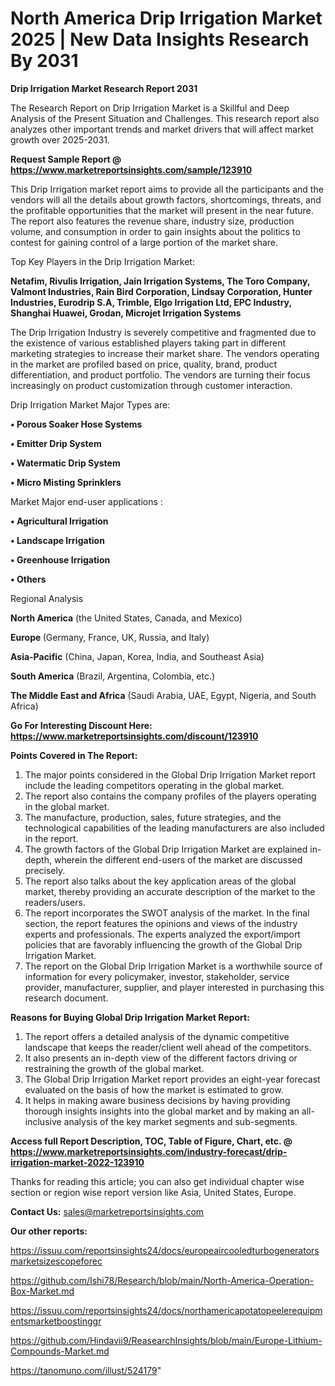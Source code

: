 # North America Drip Irrigation Market 2025 | New Data Insights Research By 2031

<strong>Drip Irrigation Market Research Report 2031</strong>

The Research Report on Drip Irrigation Market is a Skillful and Deep Analysis of the Present Situation and Challenges. This research report also analyzes other important trends and market drivers that will affect market growth over 2025-2031.

<strong>Request Sample Report @ <a href=https://www.marketreportsinsights.com/sample/123910>https://www.marketreportsinsights.com/sample/123910</a></strong>

This Drip Irrigation market report aims to provide all the participants and the vendors will all the details about growth factors, shortcomings, threats, and the profitable opportunities that the market will present in the near future. The report also features the revenue share, industry size, production volume, and consumption in order to gain insights about the politics to contest for gaining control of a large portion of the market share.

Top Key Players in the Drip Irrigation Market:

<strong>Netafim, Rivulis Irrigation, Jain Irrigation Systems, The Toro Company, Valmont Industries, Rain Bird Corporation, Lindsay Corporation, Hunter Industries, Eurodrip S.A, Trimble, Elgo Irrigation Ltd, EPC Industry, Shanghai Huawei, Grodan, Microjet Irrigation Systems</strong>

The Drip Irrigation Industry is severely competitive and fragmented due to the existence of various established players taking part in different marketing strategies to increase their market share. The vendors operating in the market are profiled based on price, quality, brand, product differentiation, and product portfolio. The vendors are turning their focus increasingly on product customization through customer interaction.

Drip Irrigation Market Major Types are:

<strong>• Porous Soaker Hose Systems

• Emitter Drip System

• Watermatic Drip System

• Micro Misting Sprinklers</strong>

Market Major end-user applications :

<strong>• Agricultural Irrigation

• Landscape Irrigation

• Greenhouse Irrigation

• Others</strong>

Regional Analysis

</u><strong><b>North America</b></strong> (the United States, Canada, and Mexico)

<strong><b>Europe </b></strong>(Germany, France, UK, Russia, and Italy)

<strong><b>Asia-Pacific</b></strong> (China, Japan, Korea, India, and Southeast Asia)

<strong><b>South America</b></strong> (Brazil, Argentina, Colombia, etc.)

<strong><b>The Middle East and Africa</b></strong> (Saudi Arabia, UAE, Egypt, Nigeria, and South Africa)

<strong>Go For Interesting Discount Here: <a href=https://www.marketreportsinsights.com/discount/123910>https://www.marketreportsinsights.com/discount/123910</a></strong>

<strong>Points Covered in The Report:</strong>
<ol>
  <li>The major points considered in the Global Drip Irrigation Market report include the leading competitors operating in the global market.</li>
  <li>The report also contains the company profiles of the players operating in the global market.</li>
  <li>The manufacture, production, sales, future strategies, and the technological capabilities of the leading manufacturers are also included in the report.</li>
  <li>The growth factors of the Global Drip Irrigation Market are explained in-depth, wherein the different end-users of the market are discussed precisely.</li>
  <li>The report also talks about the key application areas of the global market, thereby providing an accurate description of the market to the readers/users.</li>
  <li>The report incorporates the SWOT analysis of the market. In the final section, the report features the opinions and views of the industry experts and professionals. The experts analyzed the export/import policies that are favorably influencing the growth of the Global Drip Irrigation Market.</li>
  <li>The report on the Global Drip Irrigation Market is a worthwhile source of information for every policymaker, investor, stakeholder, service provider, manufacturer, supplier, and player interested in purchasing this research document.</li>
</ol>
<strong>Reasons for Buying Global Drip Irrigation Market Report:</strong>

<ol>
  <li>The report offers a detailed analysis of the dynamic competitive landscape that keeps the reader/client well ahead of the competitors.</li>
  <li>It also presents an in-depth view of the different factors driving or restraining the growth of the global market.</li>
  <li>The Global Drip Irrigation Market report provides an eight-year forecast evaluated on the basis of how the market is estimated to grow.</li>
  <li>It helps in making aware business decisions by having providing thorough insights insights into the global market and by making an all-inclusive analysis of the key market segments and sub-segments.</li>
</ol>
<strong>Access full Report Description, TOC, Table of Figure, Chart, etc. @ <a href=https://www.marketreportsinsights.com/industry-forecast/drip-irrigation-market-2022-123910>https://www.marketreportsinsights.com/industry-forecast/drip-irrigation-market-2022-123910</a></strong>


Thanks for reading this article; you can also get individual chapter wise section or region wise report version like Asia, United States, Europe.

<strong>Contact Us:</strong>
sales@marketreportsinsights.com

<strong>Our other reports:</strong>

<a href=https://issuu.com/reportsinsights24/docs/europeaircooledturbogeneratorsmarketsizescopeforec>https://issuu.com/reportsinsights24/docs/europeaircooledturbogeneratorsmarketsizescopeforec</a>

<a href=https://github.com/Ishi78/Research/blob/main/North-America-Operation-Box-Market.md>https://github.com/Ishi78/Research/blob/main/North-America-Operation-Box-Market.md</a>

<a href=https://issuu.com/reportsinsights24/docs/northamericapotatopeelerequipmentsmarketboostinggr>https://issuu.com/reportsinsights24/docs/northamericapotatopeelerequipmentsmarketboostinggr</a>

<a href=https://github.com/Hindavii9/ReasearchInsights/blob/main/Europe-Lithium-Compounds-Market.md>https://github.com/Hindavii9/ReasearchInsights/blob/main/Europe-Lithium-Compounds-Market.md</a>

<a href=https://tanomuno.com/illust/524179>https://tanomuno.com/illust/524179</a>"
